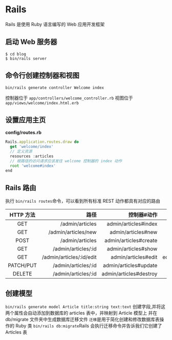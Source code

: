 # Rails
Rails 是使用 Ruby 语言编写的 Web 应用开发框架

## 启动 Web 服务器
```
$ cd blog
$ bin/rails server
```

## 命令行创建控制器和视图
```bin/rails generate controller Welcome index```

控制器位于
```app/controllers/welcome_controller.rb```
视图位于
```app/views/welcome/index.html.erb```

## 设置应用主页
**config/routes.rb**
```js
Rails.application.routes.draw do
  get 'welcome/index'
  // 定义资源
  resources :articles
  // 根路径的访问请求应该发往 welcome 控制器的 index 动作
  root 'welcome#index'
end
```

## Rails 路由

执行 ```bin/rails routes```命令，可以看到所有标准 REST 动作都具有对应的路由

| HTTP 方法 | 路径 | 控制器#动作 | 具名辅助方法  |
|:--------:| -------------:|--------:| -------------:|
| GET | /admin/articles | admin/articles#index | admin_articles_path
| GET | /admin/articles/new | admin/articles#new | new_admin_article_path
| POST | /admin/articles | admin/articles#create | admin_articles_path
| GET | /admin/articles/:id | admin/articles#show | admin_article_path(:id)
| GET | /admin/articles/:id/edit | admin/articles#edit | edit_admin_article_path(:id)
| PATCH/PUT | /admin/articles/:id | admin/articles#update | admin_article_path(:id)
| DELETE | /admin/articles/:id | admin/articles#destroy | admin_article_path(:id)

## 创建模型
```bin/rails generate model Article title:string text:text```
创建字段,并将这两个属性会自动添加到数据库的 articles 表中，并映射到 Article 模型上
并在 db/migrate 文件夹中生成数据库迁移文件
```迁移```是用于简化创建和修改数据库表操作的 Ruby 类
```bin/rails db:migrate```Rails 会执行迁移命令并告诉我们它创建了 Articles 表